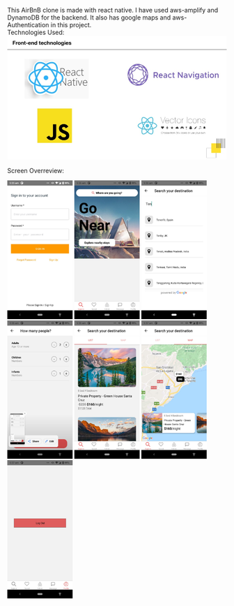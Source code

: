 This AirBnB clone is made with react native. I have used aws-amplify and DynamoDB for the backend. It also has google maps and aws-Authentication in this project. <br />
Technologies Used: <br />
<img src="./techs.jpg" alt="Image1" width="1000"/>

Screen Overreview: <br />
<div>
<img src="./assets/ReadmeImages/1.png" alt="Image1" width="150"/>
<img src="./assets/ReadmeImages/2.png" alt="Image2" width="150"/>
<img src="./assets/ReadmeImages/3.png" alt="Image3" width="150"/>
<img src="./assets/ReadmeImages/4.png" alt="Image4" width="150"/>
<img src="./assets/ReadmeImages/5.png" alt="Image5" width="150"/>
<img src="./assets/ReadmeImages/6.png" alt="Image6" width="150"/>
<img src="./assets/ReadmeImages/7.png" alt="Image7" width="150"/>
</div>
